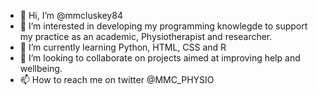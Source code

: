 - 👋 Hi, I’m @mmcluskey84
- 👀 I’m interested in developing my programming knowlegde to support my practice as an academic, Physiotherapist and researcher.
- 🌱 I’m currently learning Python, HTML, CSS and R
- 💞️ I’m looking to collaborate on projects aimed at improving help and wellbeing.
- 📫 How to reach me on twitter @MMC_PHYSIO

<!---
mmcluskey84/mmcluskey84 is a ✨ special ✨ repository because its `README.md` (this file) appears on your GitHub profile.
You can click the Preview link to take a look at your changes.
--->
